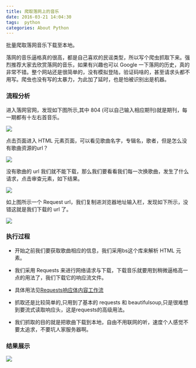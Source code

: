 ```yaml
---
title: 爬取落网上的音乐
date: 2016-03-21 14:04:30
tags:  python
categories: About Python
---
```


批量爬取落网音乐下载至本地。

<!-- more -->

落网的音乐逼格真的很高，都是自己喜欢的民谣类型，所以写个爬虫抓取下来。强烈推荐大家去欣赏落网的音乐，如果有兴趣也可以 Google 一下落网的历史，真的非常不错。整个网站还是很简单的，没有模拟登陆，验证码啥的，甚至请求头都不用写。爬虫也没有写的太暴力，为此加了延时，也是怕被识别出是机器。

### 流程分析

进入落网官网，发现如下图所示,其中 804 (可以自己输入相应期刊)就是期刊，每一期都有十左右首音乐。

![](http://7xrl8j.com1.z0.glb.clouddn.com/%E6%AF%8F%E4%B8%80%E6%9C%9F%E6%AD%8C%E5%8D%95.jpg)

点击页面进入 HTML 元素页面，可以看见歌曲名字，专辑名，歌者，但是怎么没有歌曲资源的url？

![](http://7xrl8j.com1.z0.glb.clouddn.com/%E6%AD%8C%E6%9B%B2%E5%90%8D%E5%AD%97.jpg)

没有歌曲的 url 我们就不能下载，那么我们要看看我们每一次换歌曲，发生了什么请求，点击审查元素，如下结果。

![](http://7xrl8j.com1.z0.glb.clouddn.com/%E6%AD%8C%E6%9B%B2url.jpg)

如上图所示一个 Request url，我们复制进浏览器地址输入栏，发现如下所示，没错这就是我们下载的 url 了。

![](http://7xrl8j.com1.z0.glb.clouddn.com/%E6%AD%8C%E6%9B%B2.jpg)

### 执行过程

- 开始之前我们要获取歌曲相应的信息，我们采用bs这个库来解析 HTML 元素。
- 我们采用 Requests 来进行网络请求与下载，下载音乐就要用到稍微逼格高一点的用法了，我们下载它的响应流文件。
- 具体用法见[Requests响应体内容工作流](http://cn.python-requests.org/en/latest/user/advanced.html)


- 抓取还是比较简单的,只用到了基本的 requests 和 beautifulsoup,只是很难想到要流式读取响应头，这是requests的高级用法。
- 我们抓取的目的就是把歌曲下载到本地，自由不用联网的听，速度个人感觉不要太追求，不要坑人家服务器啊。

### 结果展示

![](http://7xrl8j.com1.z0.glb.clouddn.com/%E7%BB%93%E6%9E%9C.jpg)